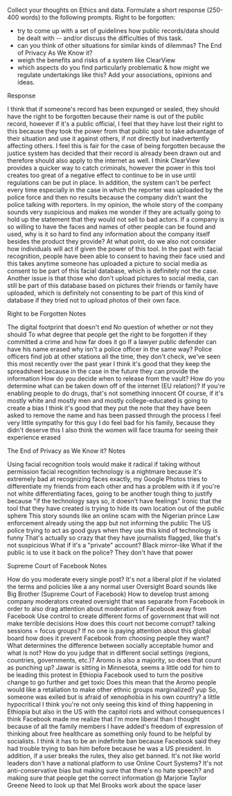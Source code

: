 Collect your thoughts on Ethics and data. Formulate a short response (250-400 words) to the following prompts.
Right to be forgotten:
- try to come up with a set of guidelines how public records/data should be dealt with -- and/or discuss the difficulties of this task.
- can you think of other situations for similar kinds of dilemmas?
The End of Privacy As We Know it?
- weigh the benefits and risks of a system like ClearView
- which aspects do you find particularly problematic & how might we regulate undertakings like this?
Add your associations, opinions and ideas.

Response

I think that if someone's record has been expunged or sealed, they should have the right to be forgotten because their name is out of the public record, however if it's a public official, I feel that they have lost their right to this because they took the power from that public spot to take advantage of their situation and use it against others, if not directly but inadvertently affecting others. I feel this is fair for the case of being forgotten because the justice system has decided that their record is already been drawn out and therefore should also apply to the internet as well.
I think ClearView provides a quicker way to catch criminals, however the power in this tool creates too great of a negative effect to continue to be in use until regulations can be put in place. In addition, the system can't be perfect every time especially in the case in which the reporter was uploaded by the police force and then no results because the company didn't want the police talking with reporters. In my opinion, the whole story of the company sounds very suspicious and makes me wonder if they are actually going to hold up the statement that they would not sell to bad actors. If a company is so willing to have the faces and names of other people can be found and used, why is it so hard to find any information about the company itself besides the product they provide? At what point, do we also not consider how individuals will act if given the power of this tool. In the past with facial recognition, people have been able to consent to having their face used and this takes anytime someone has uploaded a picture to social media as consent to be part of this facial database, which is definitely not the case. Another issue is that those who don't upload pictures to social media, can still be part of this database based on pictures their friends or family have uploaded, which is definitely not consenting to be part of this kind of database if they tried not to upload photos of their own face. 

Right to be Forgotten Notes

The digital footprint that doesn't end
No question of whether or not they should
To what degree that people get the right to be forgotten if they committed a crime and how far does it go
If a lawyer public defender can have his name erased why isn't a police officer in the same way?
Police officers find job at other stations all the time, they don't check, we've seen this most recently over the past year
I think it's good that they keep the spreadsheet because in the case in the future they can provide the information
How do you decide when to release from the vault?
How do you determine what can be taken down off of the internet (EU relation)?
If you're enabling people to do drugs, that's not something innocent
Of course, if it's mostly white and mostly men and mostly college-educated is going to create a bias
I think it's good that they put the note that they have been asked to remove the name and has been passed through the process
I feel very little sympathy for this guy
I do feel bad for his family, because they didn't deserve this
I also think the women will face trauma for seeing their experience erased


The End of Privacy as We Know it? Notes

Using facial recognition tools would make it radical if taking without permission
facial recognition technology is a nightmare because it's extremely bad at recognizing faces exactly, my Google Photos tries to differentiate my friends from each other and has a problem with it if you're not white differentiating faces, going to be another tough thing to justify because "if the technology says so, it doesn't have feelings"
Ironic that the tool that they have created is trying to hide its own location out of the public sphere
This story sounds like an online scam with the Nigerian prince
Law enforcement already using the app but not informing the public
The US police trying to act as good guys when they use this kind of technology is funny
That's actually so crazy that they have journalists flagged, like that's not suspicious
What if it's a "private" account?
Black mirror-like
What if the public is to use it back on the police?
They don't have that power

Supreme Court of Facebook Notes

How do you moderate every single post?
It's not a liberal plot if he violated the terms and policies like a any normal user
Oversight Board sounds like Big Brother (Supreme Court of Facebook)
How to develop trust among company moderators
created oversight that was separate from Facebook in order to also drag attention about moderation of Facebook away from Facebook
Use control to create different forms of government that will not make terrible decisions
How does this court not become corrupt?
talking sessions = focus groups?
If no one is paying attention about this global board how does it prevent Facebook from choosing people they want?
What determines the difference between socially acceptable humor and what is not? How do you judge that in different social settings (regions, countries, governments, etc.)?
Aromo is also a majority, so does that count as punching up?
Jawar is sitting in Minnesota, seems a little odd for him to be leading this protest in Ethiopia
Facebook used to turn the positive change to go further and get toxic
Does this mean that the Aromo people would like a retaliation to make other ethnic groups marginalized?
yup
So, someone was exiled but is afraid of xenophobia in his own country? a little hypocritical
I think you're not only seeing this kind of thing happening in Ethiopia but also in the US with the capitol riots and without consequences
I think Facebook made me realize that I'm more liberal than I thought because of all the family members I have added's freedom of expression of thinking about free healthcare as something only found to be helpful by socialists.
I think it has to be an indefinite ban because Facebook said they had trouble trying to ban him before because he was a US president. In addition, if a user breaks the rules, they also get banned. It's not like world leaders don't have a national platform to use
Online Court Systems?
It's not anti-conservative bias but making sure that there's no hate speech? and making sure that people get the correct information
@ Marjorie Taylor Greene
Need to look up that Mel Brooks work about the space laser
